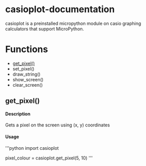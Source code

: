# casioplot-documentation
casioplot is a preinstalled micropython module on casio graphing calculators that support MicroPython.

# Functions
* [get_pixel()](https://github.com/P0pMan20/casioplot-documentation/blob/main/README.md#get_pixel)
* set_pixel()
* draw_string()
* show_screen()
* clear_screen()
 
 
 
 

## get_pixel()
 
#### Description
Gets a pixel on the screen using (x, y) coordinates
 
#### Usage
'''python
import casioplot

pixel_colour = casioplot.get_pixel(5, 10)
'''

